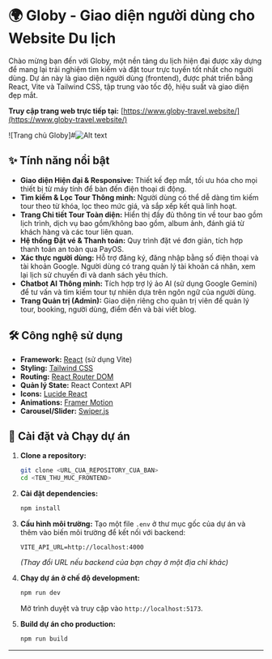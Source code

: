 # 🌍 Globy - Giao diện người dùng cho Website Du lịch

Chào mừng bạn đến với Globy, một nền tảng du lịch hiện đại được xây dựng để mang lại trải nghiệm tìm kiếm và đặt tour trực tuyến tốt nhất cho người dùng. Dự án này là giao diện người dùng (frontend), được phát triển bằng React, Vite và Tailwind CSS, tập trung vào tốc độ, hiệu suất và giao diện đẹp mắt.

**Truy cập trang web trực tiếp tại:** [https://www.globy-travel.website/](https://www.globy-travel.website/)

![Trang chủ Globy]#![Alt text](C:\Users\DELL\Downloads\screencapture-globy-travel-website-2025-08-29-12_15_18.png)


## ✨ Tính năng nổi bật

-   **Giao diện Hiện đại & Responsive:** Thiết kế đẹp mắt, tối ưu hóa cho mọi thiết bị từ máy tính để bàn đến điện thoại di động.
-   **Tìm kiếm & Lọc Tour Thông minh:** Người dùng có thể dễ dàng tìm kiếm tour theo từ khóa, lọc theo mức giá, và sắp xếp kết quả linh hoạt.
-   **Trang Chi tiết Tour Toàn diện:** Hiển thị đầy đủ thông tin về tour bao gồm lịch trình, dịch vụ bao gồm/không bao gồm, album ảnh, đánh giá từ khách hàng và các tour liên quan.
-   **Hệ thống Đặt vé & Thanh toán:** Quy trình đặt vé đơn giản, tích hợp thanh toán an toàn qua PayOS.
-   **Xác thực người dùng:** Hỗ trợ đăng ký, đăng nhập bằng số điện thoại và tài khoản Google. Người dùng có trang quản lý tài khoản cá nhân, xem lại lịch sử chuyến đi và danh sách yêu thích.
-   **Chatbot AI Thông minh:** Tích hợp trợ lý ảo AI (sử dụng Google Gemini) để tư vấn và tìm kiếm tour tự nhiên dựa trên ngôn ngữ của người dùng.
-   **Trang Quản trị (Admin):** Giao diện riêng cho quản trị viên để quản lý tour, booking, người dùng, điểm đến và bài viết blog.

## 🛠️ Công nghệ sử dụng

-   **Framework:** [React](https://reactjs.org/) (sử dụng Vite)
-   **Styling:** [Tailwind CSS](https://tailwindcss.com/)
-   **Routing:** [React Router DOM](https://reactrouter.com/)
-   **Quản lý State:** React Context API
-   **Icons:** [Lucide React](https://lucide.dev/)
-   **Animations:** [Framer Motion](https://www.framer.com/motion/)
-   **Carousel/Slider:** [Swiper.js](https://swiperjs.com/)

## 🚀 Cài đặt và Chạy dự án

1.  **Clone a repository:**
    ```bash
    git clone <URL_CUA_REPOSITORY_CUA_BAN>
    cd <TEN_THU_MUC_FRONTEND>
    ```

2.  **Cài đặt dependencies:**
    ```bash
    npm install
    ```

3.  **Cấu hình môi trường:**
    Tạo một file `.env` ở thư mục gốc của dự án và thêm vào biến môi trường để kết nối với backend:
    ```
    VITE_API_URL=http://localhost:4000
    ```
    *(Thay đổi URL nếu backend của bạn chạy ở một địa chỉ khác)*

4.  **Chạy dự án ở chế độ development:**
    ```bash
    npm run dev
    ```
    Mở trình duyệt và truy cập vào `http://localhost:5173`.

5.  **Build dự án cho production:**
    ```bash
    npm run build
    ```

---

